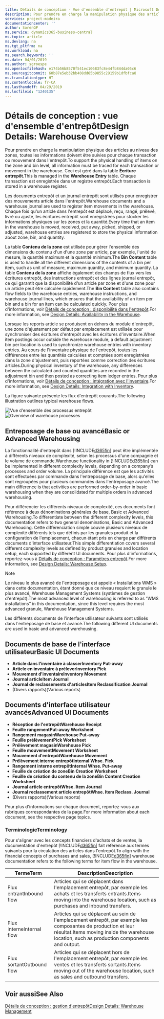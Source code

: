 ```yaml
---
title: Détails de conception - Vue d'ensemble d'entrepôt | Microsoft Docs
description: Pour prendre en charge la manipulation physique des articles au niveau des zones, toutes les informations doivent être suivies pour chaque transaction ou mouvement dans l'entrepôt. Ceci est géré dans la table **Écriture entrepôt**. Chaque transaction est enregistrée dans un registre entrepôt.
services: project-madeira
documentationcenter: ''
author: SorenGP
ms.service: dynamics365-business-central
ms.topic: article
ms.devlang: na
ms.tgt_pltfrm: na
ms.workload: na
ms.search.keywords: ''
ms.date: 04/01/2019
ms.author: sgroespe
ms.openlocfilehash: e174b56b8570f541ec10683fc8e44fb844da05c6
ms.sourcegitcommit: 60b87e5eb32bb408dd65b9855c29159b1dfbfca8
ms.translationtype: HT
ms.contentlocale: fr-CA
ms.lasthandoff: 04/29/2019
ms.locfileid: "1240135"
---
```

# <a name="design-details-warehouse-overview"></a><span data-ttu-id="10dda-105">Détails de conception : vue d'ensemble d'entrepôt</span><span class="sxs-lookup"><span data-stu-id="10dda-105">Design Details: Warehouse Overview</span></span>
<span data-ttu-id="10dda-106">Pour prendre en charge la manipulation physique des articles au niveau des zones, toutes les informations doivent être suivies pour chaque transaction ou mouvement dans l'entrepôt.</span><span class="sxs-lookup"><span data-stu-id="10dda-106">To support the physical handling of items on the zone and bin level, all information must be traced for each transaction or movement in the warehouse.</span></span> <span data-ttu-id="10dda-107">Ceci est géré dans la table **Écriture entrepôt**.</span><span class="sxs-lookup"><span data-stu-id="10dda-107">This is managed in the **Warehouse Entry** table.</span></span> <span data-ttu-id="10dda-108">Chaque transaction est enregistrée dans un registre entrepôt.</span><span class="sxs-lookup"><span data-stu-id="10dda-108">Each transaction is stored in a warehouse register.</span></span>  

<span data-ttu-id="10dda-109">Les documents entrepôt et un journal entrepôt sont utilisés pour enregistrer des mouvements article dans l'entrepôt.</span><span class="sxs-lookup"><span data-stu-id="10dda-109">Warehouse documents and a warehouse journal are used to register item movements in the warehouse.</span></span> <span data-ttu-id="10dda-110">Chaque fois qu'un article dans l'entrepôt est déplacé, reçu, rangé, prélevé, livré ou ajusté, les écritures entrepôt sont enregistrées pour stocker les informations physiques sur les zones et la quantité.</span><span class="sxs-lookup"><span data-stu-id="10dda-110">Every time that an item in the warehouse is moved, received, put away, picked, shipped, or adjusted, warehouse entries are registered to store the physical information about zone, bin, and quantity.</span></span>

<span data-ttu-id="10dda-111">La table **Contenu de la zone** est utilisée pour gérer l'ensemble des dimensions du contenu d'un d'une zone par article, par exemple, l'unité de mesure, la quantité maximum et la quantité minimum.</span><span class="sxs-lookup"><span data-stu-id="10dda-111">The **Bin Content** table is used to handle all the different dimensions of the contents of a bin per item, such as unit of measure, maximum quantity, and minimum quantity.</span></span> <span data-ttu-id="10dda-112">La table **Contenu de la zone** affiche également des champs de flux vers les écritures entrepôt, des instructions entrepôt et des lignes journal entrepôt, ce qui garantit que la disponibilité d'un article par zone et d'une zone pour un article peut être calculée rapidement.</span><span class="sxs-lookup"><span data-stu-id="10dda-112">The **Bin Content** table also contains flow fields to the warehouse entries, warehouse instructions, and warehouse journal lines, which ensures that the availability of an item per bin and a bin for an item can be calculated quickly.</span></span> <span data-ttu-id="10dda-113">Pour plus d'informations, voir [Détails de conception : disponibilité dans l'entrepôt](design-details-availability-in-the-warehouse.md).</span><span class="sxs-lookup"><span data-stu-id="10dda-113">For more information, see [Design Details: Availability in the Warehouse](design-details-availability-in-the-warehouse.md).</span></span>  

<span data-ttu-id="10dda-114">Lorsque les reports article se produisent en dehors du module d'entrepôt, une zone d'ajustement par défaut par emplacement est utilisée pour synchroniser des écritures d'entrepôt avec les écritures d'inventaire.</span><span class="sxs-lookup"><span data-stu-id="10dda-114">When item postings occur outside the warehouse module, a default adjustment bin per location is used to synchronize warehouse entries with inventory entries.</span></span> <span data-ttu-id="10dda-115">Au cours de l'inventaire physique de l'entrepôt, toutes les différences entre les quantités calculées et comptées sont enregistrées dans la zone d'ajustement, puis reportées comme correction des écritures articles.</span><span class="sxs-lookup"><span data-stu-id="10dda-115">During physical inventory of the warehouse, any differences between the calculated and counted quantities are recorded in the adjustment bin and then posted as correcting item ledger entries.</span></span> <span data-ttu-id="10dda-116">Pour plus d'informations, voir [Détails de conception : intégration avec l'inventaire](design-details-integration-with-inventory.md).</span><span class="sxs-lookup"><span data-stu-id="10dda-116">For more information, see [Design Details: Integration with Inventory](design-details-integration-with-inventory.md).</span></span>  

<span data-ttu-id="10dda-117">La figure suivante présente les flux d'entrepôt courants.</span><span class="sxs-lookup"><span data-stu-id="10dda-117">The following illustration outlines typical warehouse flows.</span></span>  

<span data-ttu-id="10dda-118">![Vue d'ensemble des processus entrepôt](media/design_details_warehouse_management_overview.png "Vue d'ensemble des processus entrepôt")</span><span class="sxs-lookup"><span data-stu-id="10dda-118">![Overview of warehouse processes](media/design_details_warehouse_management_overview.png "Overview of warehouse processes")</span></span>  

## <a name="basic-or-advanced-warehousing"></a><span data-ttu-id="10dda-119">Entreposage de base ou avancé</span><span class="sxs-lookup"><span data-stu-id="10dda-119">Basic or Advanced Warehousing</span></span>  
<span data-ttu-id="10dda-120">La fonctionnalité d'entrepôt dans [!INCLUDE[d365fin](includes/d365fin_md.md)] peut être implémentée à différents niveaux de complexité, selon les processus d'une compagnie et le volume de commande.</span><span class="sxs-lookup"><span data-stu-id="10dda-120">Warehouse functionality in [!INCLUDE[d365fin](includes/d365fin_md.md)] can be implemented in different complexity levels, depending on a company’s processes and order volume.</span></span> <span data-ttu-id="10dda-121">La principale différence est que les activités sont effectuées par commande dans l'entreposage de base, alors qu'elles sont regroupées pour plusieurs commandes dans l'entreposage avancé.</span><span class="sxs-lookup"><span data-stu-id="10dda-121">The main difference is that activities are performed order-by-order in basic warehousing when they are consolidated for multiple orders in advanced warehousing.</span></span>  

 <span data-ttu-id="10dda-122">Pour différencier les différents niveaux de complexité, ces documents font référence à deux dénominations générales de base, Basic et Advanced Warehousing.</span><span class="sxs-lookup"><span data-stu-id="10dda-122">To differentiate between the different complexity levels, this documentation refers to two general denominations, Basic and Advanced Warehousing.</span></span> <span data-ttu-id="10dda-123">Cette différenciation simple couvre plusieurs niveaux de complexité différents tels que définis par les granules produit et la configuration de l'emplacement, chacun étant pris en charge par différents documents d'interface utilisateur.</span><span class="sxs-lookup"><span data-stu-id="10dda-123">This simple differentiation covers several different complexity levels as defined by product granules and location setup, each supported by different UI documents.</span></span> <span data-ttu-id="10dda-124">Pour plus d'informations, reportez\-vous à [Détails de conception : Paramètres entrepôt](design-details-warehouse-setup.md).</span><span class="sxs-lookup"><span data-stu-id="10dda-124">For more information, see [Design Details: Warehouse Setup](design-details-warehouse-setup.md).</span></span>  

> [!NOTE]  
>  <span data-ttu-id="10dda-125">Le niveau le plus avancé de l'entreposage est appelé « Installations WMS » dans cette documentation, étant donné que ce niveau requiert le granule le plus avancé, Warehouse Management Systems (systèmes de gestion d'entrepôt).</span><span class="sxs-lookup"><span data-stu-id="10dda-125">The most advanced level of warehousing is referred to as “WMS installations” in this documentation, since this level requires the most advanced granule, Warehouse Management Systems.</span></span>  

 <span data-ttu-id="10dda-126">Les différents documents de l'interface utilisateur suivants sont utilisés dans l'entreposage de base et avancé.</span><span class="sxs-lookup"><span data-stu-id="10dda-126">The following different UI documents are used in basic and advanced warehousing.</span></span>  

## <a name="basic-ui-documents"></a><span data-ttu-id="10dda-127">Documents de base de l'interface utilisateur</span><span class="sxs-lookup"><span data-stu-id="10dda-127">Basic UI Documents</span></span>  

-   <span data-ttu-id="10dda-128">**Article dans l'inventaire à classer**</span><span class="sxs-lookup"><span data-stu-id="10dda-128">**Inventory Put-away**</span></span>  
-   <span data-ttu-id="10dda-129">**Article en inventaire à prélever**</span><span class="sxs-lookup"><span data-stu-id="10dda-129">**Inventory Pick**</span></span>  
-   <span data-ttu-id="10dda-130">**Mouvement d'inventaire**</span><span class="sxs-lookup"><span data-stu-id="10dda-130">**Inventory Movement**</span></span>  
-   <span data-ttu-id="10dda-131">**Journal article**</span><span class="sxs-lookup"><span data-stu-id="10dda-131">**Item Journal**</span></span>  
-   <span data-ttu-id="10dda-132">**Journal de reclassements d'articles**</span><span class="sxs-lookup"><span data-stu-id="10dda-132">**Item Reclassification Journal**</span></span>  
-   <span data-ttu-id="10dda-133">(Divers rapports)</span><span class="sxs-lookup"><span data-stu-id="10dda-133">(Various reports)</span></span>  

## <a name="advanced-ui-documents"></a><span data-ttu-id="10dda-134">Documents d'interface utilisateur avancés</span><span class="sxs-lookup"><span data-stu-id="10dda-134">Advanced UI Documents</span></span>  

-   <span data-ttu-id="10dda-135">**Réception de l'entrepôt**</span><span class="sxs-lookup"><span data-stu-id="10dda-135">**Warehouse Receipt**</span></span>  
-   <span data-ttu-id="10dda-136">**Feuille rangement**</span><span class="sxs-lookup"><span data-stu-id="10dda-136">**Put-away Worksheet**</span></span>  
-   <span data-ttu-id="10dda-137">**Rangement magasin**</span><span class="sxs-lookup"><span data-stu-id="10dda-137">**Warehouse Put-away**</span></span>  
-   <span data-ttu-id="10dda-138">**Feuille prélèvement**</span><span class="sxs-lookup"><span data-stu-id="10dda-138">**Pick Worksheet**</span></span>  
-   <span data-ttu-id="10dda-139">**Prélèvement magasin**</span><span class="sxs-lookup"><span data-stu-id="10dda-139">**Warehouse Pick**</span></span>  
-   <span data-ttu-id="10dda-140">**Feuille mouvement**</span><span class="sxs-lookup"><span data-stu-id="10dda-140">**Movement Worksheet**</span></span>  
-   <span data-ttu-id="10dda-141">**Mouvement d'entrepôt**</span><span class="sxs-lookup"><span data-stu-id="10dda-141">**Warehouse Movement**</span></span>  
-   <span data-ttu-id="10dda-142">**Prélèvement interne entrepôt**</span><span class="sxs-lookup"><span data-stu-id="10dda-142">**Internal Whse. Pick**</span></span>  
-   <span data-ttu-id="10dda-143">**Rangement interne entrepôt**</span><span class="sxs-lookup"><span data-stu-id="10dda-143">**Internal Whse. Put-away**</span></span>  
-   <span data-ttu-id="10dda-144">**Feuille de création de zone**</span><span class="sxs-lookup"><span data-stu-id="10dda-144">**Bin Creation Worksheet**</span></span>  
-   <span data-ttu-id="10dda-145">**Feuille de création du contenu de la zone**</span><span class="sxs-lookup"><span data-stu-id="10dda-145">**Bin Content Creation Worksheet**</span></span>  
-   <span data-ttu-id="10dda-146">**Journal article entrepôt**</span><span class="sxs-lookup"><span data-stu-id="10dda-146">**Whse. Item Journal**</span></span>  
-   <span data-ttu-id="10dda-147">**Journal reclassement article entrepôt**</span><span class="sxs-lookup"><span data-stu-id="10dda-147">**Whse. Item Reclass. Journal**</span></span>  
-   <span data-ttu-id="10dda-148">(Divers rapports)</span><span class="sxs-lookup"><span data-stu-id="10dda-148">(Various reports)</span></span>  

<span data-ttu-id="10dda-149">Pour plus d'informations sur chaque document, reportez-vous aux rubriques correspondantes de la page.</span><span class="sxs-lookup"><span data-stu-id="10dda-149">For more information about each document, see the respective page topics.</span></span>  

### <a name="terminology"></a><span data-ttu-id="10dda-150">Terminologie</span><span class="sxs-lookup"><span data-stu-id="10dda-150">Terminology</span></span>  
<span data-ttu-id="10dda-151">Pour s'aligner avec les concepts financiers d'achats et de ventes, la documentation d'entrepôt [!INCLUDE[d365fin](includes/d365fin_md.md)] fait référence aux termes suivants pour la circulation des articles dans l'entrepôt.</span><span class="sxs-lookup"><span data-stu-id="10dda-151">To align with the financial concepts of purchases and sales, [!INCLUDE[d365fin](includes/d365fin_md.md)] warehouse documentation refers to the following terms for item flow in the warehouse.</span></span>  

|<span data-ttu-id="10dda-152">Terme</span><span class="sxs-lookup"><span data-stu-id="10dda-152">Term</span></span>|<span data-ttu-id="10dda-153">Description</span><span class="sxs-lookup"><span data-stu-id="10dda-153">Description</span></span>|  
|----------|---------------------------------------|  
|<span data-ttu-id="10dda-154">Flux entrant</span><span class="sxs-lookup"><span data-stu-id="10dda-154">Inbound flow</span></span>|<span data-ttu-id="10dda-155">Articles qui se déplacent dans l'emplacement entrepôt, par exemple les achats et les transferts entrants.</span><span class="sxs-lookup"><span data-stu-id="10dda-155">Items moving into the warehouse location, such as purchases and inbound transfers.</span></span>|  
|<span data-ttu-id="10dda-156">Flux interne</span><span class="sxs-lookup"><span data-stu-id="10dda-156">Internal flow</span></span>|<span data-ttu-id="10dda-157">Articles qui se déplacent au sein de l'emplacement entrepôt, par exemple les composantes de production et leur résultat.</span><span class="sxs-lookup"><span data-stu-id="10dda-157">Items moving inside the warehouse location, such as production components and output.</span></span>|  
|<span data-ttu-id="10dda-158">Flux sortant</span><span class="sxs-lookup"><span data-stu-id="10dda-158">Outbound flow</span></span>|<span data-ttu-id="10dda-159">Articles qui se déplacent hors de l'emplacement entrepôt, par exemple les ventes et les transferts sortants.</span><span class="sxs-lookup"><span data-stu-id="10dda-159">Items moving out of the warehouse location, such as sales and outbound transfers.</span></span>|  

## <a name="see-also"></a><span data-ttu-id="10dda-160">Voir aussi</span><span class="sxs-lookup"><span data-stu-id="10dda-160">See Also</span></span>  
 [<span data-ttu-id="10dda-161">Détails de conception : gestion d'entrepôt</span><span class="sxs-lookup"><span data-stu-id="10dda-161">Design Details: Warehouse Management</span></span>](design-details-warehouse-management.md)
